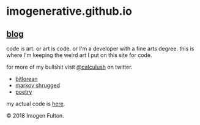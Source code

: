 # imogenerative.github.io

## [blog](blog)

code is art. or art is code. or I'm a developer with a fine arts degree. this is where I'm keeping the weird art I put on this site for code.

for more of my bullshit visit [@calculush](https://twitter.com/calculush) on twitter.

* [bitlorean](https://bitlorean.herokuapp.com)
* [markov shrugged](markov-shrugged)
* [poetry](poetry)

my actual code is [here](https://github.com/imogenerative).

© 2018 Imogen Fulton.

